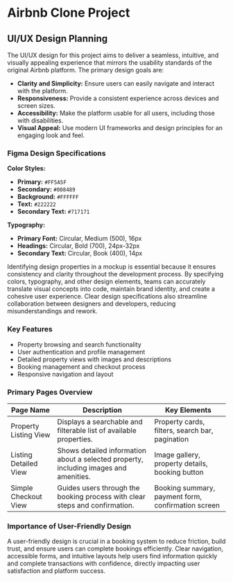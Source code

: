 # Airbnb Clone Project

## UI/UX Design Planning

The UI/UX design for this project aims to deliver a seamless, intuitive, and visually appealing experience that mirrors the usability standards of the original Airbnb platform. The primary design goals are:

- **Clarity and Simplicity:** Ensure users can easily navigate and interact with the platform.
- **Responsiveness:** Provide a consistent experience across devices and screen sizes.
- **Accessibility:** Make the platform usable for all users, including those with disabilities.
- **Visual Appeal:** Use modern UI frameworks and design principles for an engaging look and feel.

### Figma Design Specifications

**Color Styles:**
- **Primary:** `#FF5A5F`
- **Secondary:** `#008489`
- **Background:** `#FFFFFF`
- **Text:** `#222222`
- **Secondary Text:** `#717171`

**Typography:**
- **Primary Font:** Circular, Medium (500), 16px
- **Headings:** Circular, Bold (700), 24px-32px
- **Secondary Text:** Circular, Book (400), 14px

Identifying design properties in a mockup is essential because it ensures consistency and clarity throughout the development process. By specifying colors, typography, and other design elements, teams can accurately translate visual concepts into code, maintain brand identity, and create a cohesive user experience. Clear design specifications also streamline collaboration between designers and developers, reducing misunderstandings and rework.

### Key Features

- Property browsing and search functionality
- User authentication and profile management
- Detailed property views with images and descriptions
- Booking management and checkout process
- Responsive navigation and layout

### Primary Pages Overview

| Page Name                | Description                                                                                  | Key Elements                                      |
|--------------------------|----------------------------------------------------------------------------------------------|---------------------------------------------------|
| Property Listing View    | Displays a searchable and filterable list of available properties.                           | Property cards, filters, search bar, pagination    |
| Listing Detailed View    | Shows detailed information about a selected property, including images and amenities.        | Image gallery, property details, booking button    |
| Simple Checkout View     | Guides users through the booking process with clear steps and confirmation.                  | Booking summary, payment form, confirmation screen |

### Importance of User-Friendly Design

A user-friendly design is crucial in a booking system to reduce friction, build trust, and ensure users can complete bookings efficiently. Clear navigation, accessible forms, and intuitive layouts help users find information quickly and complete transactions with confidence, directly impacting user satisfaction and platform success.
